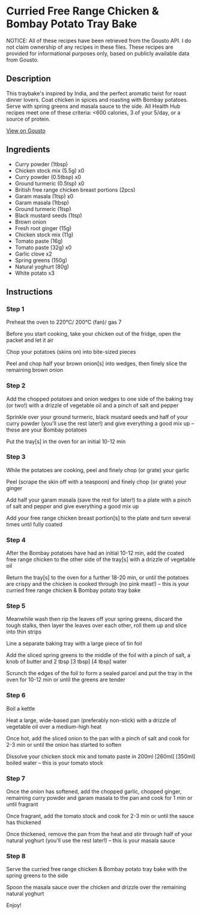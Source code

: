 # Curried Free Range Chicken & Bombay Potato Tray Bake

NOTICE: All of these recipes have been retrieved from the Gousto API. I do not claim ownership of any recipes in these files. These recipes are provided for informational purposes only, based on publicly available data from Gousto.

## Description

This traybake's inspired by India, and the perfect aromatic twist for roast dinner lovers. Coat chicken in spices and roasting with Bombay potatoes. Serve with spring greens and masala sauce to the side. All Health Hub recipes meet one of these criteria: <600 calories, 3 of your 5/day, or a source of protein.

[View on Gousto](https://www.gousto.co.uk/recipes/cookbook/curried-free-range-chicken-bombay-potato-tray-bake-with-masala-sauce)

## Ingredients

- Curry powder (1tbsp)
- Chicken stock mix (5.5g) x0
- Curry powder (0.5tbsp) x0
- Ground turmeric (0.5tsp) x0
- British free range chicken breast portions (2pcs)
- Garam masala (1tsp) x0
- Garam masala (1tbsp)
- Ground turmeric (1tsp)
- Black mustard seeds (1tsp)
- Brown onion
- Fresh root ginger (15g)
- Chicken stock mix (11g)
- Tomato paste (16g)
- Tomato paste (32g) x0
- Garlic clove x2
- Spring greens (150g)
- Natural yoghurt (80g)
- White potato x3

## Instructions


### Step 1

Preheat the oven to 220°C/ 200°C (fan)/ gas 7

Before you start cooking, take your chicken out of the fridge, open the packet and let it air

Chop your potatoes (skins on) into bite-sized pieces

Peel and chop half your brown onion[s] into wedges, then finely slice the remaining brown onion


### Step 2

Add the chopped potatoes and onion wedges to one side of the baking tray (or two!) with a drizzle of vegetable oil and a pinch of salt and pepper

Sprinkle over your ground turmeric, black mustard seeds and half of your curry powder (you'll use the rest later!) and give everything a good mix up – these are your Bombay potatoes

Put the tray[s] in the oven for an initial 10-12 min


### Step 3

While the potatoes are cooking, peel and finely chop (or grate) your garlic

Peel (scrape the skin off with a teaspoon) and finely chop (or grate) your ginger

Add half your garam masala (save the rest for later!) to a plate with a pinch of salt and pepper and give everything a good mix up

Add your free range chicken breast portion[s] to the plate and turn several times until fully coated


### Step 4

After the Bombay potatoes have had an initial 10-12 min, add the coated free range chicken to the other side of the tray[s] with a drizzle of vegetable oil

Return the tray[s] to the oven for a further 18-20 min, or until the potatoes are crispy and the chicken is cooked through (no pink meat!) – this is your curried free range chicken & Bombay potato tray bake


### Step 5

Meanwhile wash then rip the leaves off your spring greens, discard the tough stalks, then layer the leaves over each other, roll them up and slice into thin strips

Line a separate baking tray with a large piece of tin foil

Add the sliced spring greens to the middle of the foil with a pinch of salt, a knob of butter and 2 tbsp<span class="text-purple"> [3 tbsp]</span> <span class="text-danger">[4 tbsp]</span> water

Scrunch the edges of the foil to form a sealed parcel and put the tray in the oven for 10-12 min or until the greens are tender


### Step 6

Boil a kettle

Heat a large, wide-based pan (preferably non-stick) with a drizzle of vegetable oil over a medium-high heat

Once hot, add the sliced onion to the pan with a pinch of salt and cook for 2-3 min or until the onion has started to soften

Dissolve your chicken stock mix and tomato paste in 200ml <span class="text-purple">[260ml]</span> <span class="text-danger">[350ml]</span> boiled water – this is your tomato stock


### Step 7

Once the onion has softened, add the chopped garlic, chopped ginger, remaining curry powder and garam masala to the pan and cook for 1 min or until fragrant

Once fragrant, add the tomato stock and cook for 2-3 min or until the sauce has thickened

Once thickened, remove the pan from the heat and stir through half of your natural yoghurt (you'll use the rest later!) – this is your masala sauce

### Step 8

Serve the curried free range chicken & Bombay potato tray bake with the spring greens to the side

Spoon the masala sauce over the chicken and drizzle over the remaining natural yoghurt

Enjoy!

